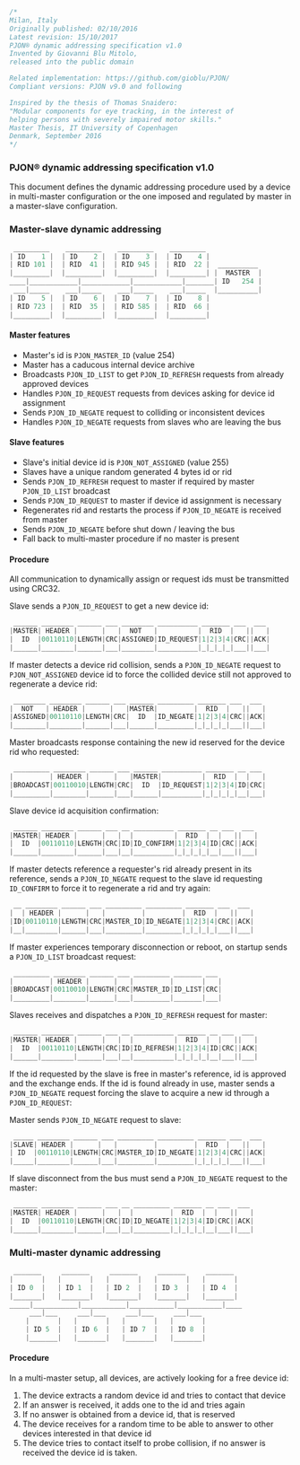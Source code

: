 
```cpp
/*
Milan, Italy
Originally published: 02/10/2016
Latest revision: 15/10/2017
PJON® dynamic addressing specification v1.0
Invented by Giovanni Blu Mitolo,
released into the public domain

Related implementation: https://github.com/gioblu/PJON/
Compliant versions: PJON v9.0 and following

Inspired by the thesis of Thomas Snaidero:
"Modular components for eye tracking, in the interest of
helping persons with severely impaired motor skills."
Master Thesis, IT University of Copenhagen
Denmark, September 2016
*/
```

### PJON® dynamic addressing specification v1.0
This document defines the dynamic addressing procedure used by a device in multi-master configuration or the one imposed and regulated by master in a master-slave configuration.

### Master-slave dynamic addressing
```cpp  
 _________    _________    _________    _________
| ID    1 |  | ID    2 |  | ID    3 |  | ID    4 |
| RID 101 |  | RID  41 |  | RID 945 |  | RID  22 |  __________
|_________|  |_________|  |_________|  |_________| |  MASTER  |
____|____________|____________|____________|_______| ID   254 |
 ___|_____    ___|_____    ___|_____    ___|_____  |__________|
| ID    5 |  | ID    6 |  | ID    7 |  | ID    8 |
| RID 723 |  | RID  35 |  | RID 585 |  | RID  66 |
|_________|  |_________|  |_________|  |_________|
```

#### Master features
* Master's id is `PJON_MASTER_ID` (value 254)
* Master has a caducous internal device archive
* Broadcasts `PJON_ID_LIST` to get `PJON_ID_REFRESH` requests from already approved devices
* Handles `PJON_ID_REQUEST` requests from devices asking for device id assignment
* Sends `PJON_ID_NEGATE` request to colliding or inconsistent devices
* Handles `PJON_ID_NEGATE` requests from slaves who are leaving the bus  

#### Slave features
* Slave's initial device id is `PJON_NOT_ASSIGNED` (value 255)
* Slaves have a unique random generated 4 bytes id or rid
* Sends `PJON_ID_REFRESH` request to master if required by master `PJON_ID_LIST` broadcast
* Sends `PJON_ID_REQUEST` to master if device id assignment is necessary
* Regenerates rid and restarts the process if `PJON_ID_NEGATE` is received from master
* Sends `PJON_ID_NEGATE` before shut down / leaving the bus
* Fall back to multi-master procedure if no master is present

#### Procedure
All communication to dynamically assign or request ids must be transmitted using CRC32.

Slave sends a `PJON_ID_REQUEST` to get a new device id:
```cpp  
 ______ ________ ______ ___ ________ __________ _______ ___  ___
|MASTER| HEADER |      |   |  NOT   |          |  RID  |   ||   |
|  ID  |00110110|LENGTH|CRC|ASSIGNED|ID_REQUEST|1|2|3|4|CRC||ACK|
|______|________|______|___|________|__________|_|_|_|_|___||___|
```
If master detects a device rid collision, sends a `PJON_ID_NEGATE` request to `PJON_NOT_ASSIGNED` device id to force
the collided device still not approved to regenerate a device rid:
```cpp  
 ________ ________ ______ ___ ______ _________ _______ ___  ___
|  NOT   | HEADER |      |   |MASTER|         |  RID  |   ||   |
|ASSIGNED|00110110|LENGTH|CRC|  ID  |ID_NEGATE|1|2|3|4|CRC||ACK|
|________|________|______|___|______|_________|_|_|_|_|___||___|
```  
Master broadcasts response containing the new id reserved for the device rid who requested:
```cpp  
 _________ ________ ______ ___ ______ __________ _______ __ ___
|         | HEADER |      |   |MASTER|          |  RID  |  |   |
|BROADCAST|00110010|LENGTH|CRC|  ID  |ID_REQUEST|1|2|3|4|ID|CRC|
|_________|________|______|___|______|__________|_|_|_|_|__|___|
```
Slave device id acquisition confirmation:
```cpp  
 ______ ________ ______ ___ __ __________ _______ __ ___  ___
|MASTER| HEADER |      |   |  |          |  RID  |  |   ||   |
|  ID  |00110110|LENGTH|CRC|ID|ID_CONFIRM|1|2|3|4|ID|CRC||ACK|
|______|________|______|___|__|__________|_|_|_|_|__|___||___|
```
If master detects reference a requester's rid already present in its reference, sends a `PJON_ID_NEGATE` request to the slave id requesting `ID_CONFIRM` to force it to regenerate a rid and try again:
```cpp  
 __ ________ ______ ___ _________ _________ _______ ___  ___
|  | HEADER |      |   |         |         |  RID  |   ||   |
|ID|00110110|LENGTH|CRC|MASTER_ID|ID_NEGATE|1|2|3|4|CRC||ACK|
|__|________|______|___|_________|_________|_|_|_|_|___||___|
```
If master experiences temporary disconnection or reboot, on startup sends a `PJON_ID_LIST` broadcast request:
```cpp  
 _________ ________ ______ ___ _________ _______ ___
|         | HEADER |      |   |         |       |   |
|BROADCAST|00110010|LENGTH|CRC|MASTER_ID|ID_LIST|CRC|
|_________|________|______|___|_________|_______|___|
```
Slaves receives and dispatches a `PJON_ID_REFRESH` request for master:
```cpp  
 ______ ________ ______ ___ __ __________ _______ __ ___  ___
|MASTER| HEADER |      |   |  |          |  RID  |  |   ||   |
|  ID  |00110110|LENGTH|CRC|ID|ID_REFRESH|1|2|3|4|ID|CRC||ACK|
|______|________|______|___|__|__________|_|_|_|_|__|___||___|
```
If the id requested by the slave is free in master's reference, id is approved and the exchange ends.
If the id is found already in use, master sends a `PJON_ID_NEGATE` request forcing the slave to
acquire a new id through a `PJON_ID_REQUEST`:

Master sends `PJON_ID_NEGATE` request to slave:
```cpp  
 _____ ________ ______ ___ _________ _________ _______ ___  ___
|SLAVE| HEADER |      |   |         |         |  RID  |   ||   |
| ID  |00110110|LENGTH|CRC|MASTER_ID|ID_NEGATE|1|2|3|4|CRC||ACK|
|_____|________|______|___|_________|_________|_|_|_|_|___||___|
```
If slave disconnect from the bus must send a `PJON_ID_NEGATE` request to the master:
```cpp  
 ______ ________ ______ ___ __ _________ _______ __ ___  ___
|MASTER| HEADER |      |   |  |         |  RID  |  |   ||   |
|  ID  |00110110|LENGTH|CRC|ID|ID_NEGATE|1|2|3|4|ID|CRC||ACK|
|______|________|______|___|__|_________|_|_|_|_|__|___||___|
```

### Multi-master dynamic addressing
```cpp  
 _______     _______     _______     _______     _______
|       |   |       |   |       |   |       |   |       |
| ID 0  |   | ID 1  |   | ID 2  |   | ID 3  |   | ID 4  |
|_______|   |_______|   |_______|   |_______|   |_______|
_____|___________|___________|___________|___________|____
     ___|___     ___|___     ___|___     ___|___
    |       |   |       |   |       |   |       |
    | ID 5  |   | ID 6  |   | ID 7  |   | ID 8  |
    |_______|   |_______|   |_______|   |_______|   
```

#### Procedure
In a multi-master setup, all devices, are actively looking for a free device id:

1. The device extracts a random device id and tries to contact that device
2. If an answer is received, it adds one to the id and tries again
3. If no answer is obtained from a device id, that is reserved
4. The device receives for a random time to be able to answer to other devices interested in that device id
5. The device tries to contact itself to probe collision, if no answer is received the device id is taken.
